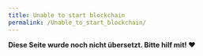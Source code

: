 ```yaml
---
title: Unable to start blockchain
permalink: /Unable_to_start_blockchain/
---
```


**Diese Seite wurde noch nicht übersetzt. Bitte hilf mit! ❤**
